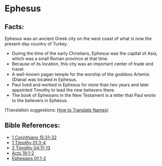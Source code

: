 # Ephesus #

## Facts: ##

Ephesus was an ancient Greek city on the west coast of what is now the present-day country of Turkey.

* During the time of the early Christians, Ephesus was the capital of Asia, which was a small Roman province at that time.
* Because of its location, this city was an important center of trade and travel.
* A well-known pagan temple for the worship of the goddess Artemis (Diana) was located in Ephesus.
* Paul lived and worked in Ephesus for more than two years and later appointed Timothy to lead the new believers there.
* The book of Ephesians in the New Testament is a letter that Paul wrote to the believers in Ephesus.

(Translation suggestions: [How to Translate Names](en/ta-vol1/translate/man/translate-names))



## Bible References: ##

* [1 Corinthians 15:31-32](en/tn/1co/help/15/31)
* [1 Timothy 01:3-4](en/tn/1ti/help/01/03)
* [2 Timothy 04:11-13](en/tn/2ti/help/04/11)
* [Acts 19:1-2](en/tn/act/help/19/01)
* [Ephesians 01:1-2](en/tn/eph/help/01/01)